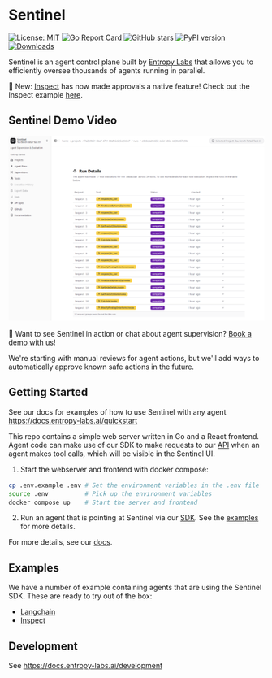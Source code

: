 # Sentinel 

[![License: MIT](https://img.shields.io/badge/License-MIT-yellow.svg)](https://opensource.org/licenses/MIT)
[![Go Report Card](https://goreportcard.com/badge/github.com/EntropyLabsAI/sentinel/server)](https://goreportcard.com/report/github.com/EntropyLabsAI/sentinel/server)
[![GitHub stars](https://img.shields.io/github/stars/EntropyLabsAI/sentinel?style=social)](https://github.com/EntropyLabsAI/sentinel/stargazers)
[![PyPI version](https://badge.fury.io/py/entropy-labs.svg)](https://badge.fury.io/py/entropy-labs)
[![Downloads](https://pepy.tech/badge/entropy-labs)](https://pepy.tech/project/entropy-labs)

Sentinel is an agent control plane built by [Entropy Labs](http://entropy-labs.ai/) that allows you to efficiently oversee thousands of agents running in parallel.

🎉 New: [Inspect](https://inspect.ai-safety-institute.org.uk/) has now made approvals a native feature! Check out the Inspect example [here](examples/inspect_example/README.md).

## Sentinel Demo Video
[![Sentinel Demo Video](thumb.png)](https://www.youtube.com/watch?v=pOfnYkdLk18)

🚀 Want to see Sentinel in action or chat about agent supervision? [Book a demo with us](https://calendly.com/founders-asteroid-hhaf/30min)!

We're starting with manual reviews for agent actions, but we'll add ways to automatically approve known safe actions in the future.

## Getting Started

See our docs for examples of how to use Sentinel with any agent https://docs.entropy-labs.ai/quickstart

This repo contains a simple web server written in Go and a React frontend. Agent code can make use of our SDK to make requests to our [API](https://docs.entropy-labs.ai/api-reference/project/get-all-projects) when an agent makes tool calls, which will be visible in the Sentinel UI. 

1. Start the webserver and frontend with docker compose:
```bash
cp .env.example .env # Set the environment variables in the .env file
source .env          # Pick up the environment variables
docker compose up    # Start the server and frontend
```

2. Run an agent that is pointing at Sentinel via our [SDK](/entropy_labs/README.md). See the [examples](/examples) for more details.

For more details, see our [docs](https://docs.entropy-labs.ai/introduction).

## Examples
We have a number of example containing agents that are using the Sentinel SDK. These are ready to try out of the box:
- [Langchain](https://docs.entropy-labs.ai/langchain)
- [Inspect](https://docs.entropy-labs.ai/inspect)

## Development

See https://docs.entropy-labs.ai/development
